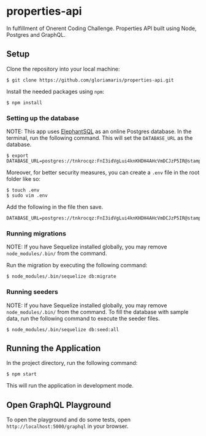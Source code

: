 # properties-api
In fulfillment of Onerent Coding Challenge.
Properties API built using Node, Postgres and GraphQL.

## Setup
Clone the repository into your local machine:

```
$ git clone https://github.com/gloriamaris/properties-api.git
```

Install the needed packages using `npm`:
```
$ npm install
```

### Setting up the database
NOTE: This app uses [ElephantSQL](https://www.elephantsql.com/) as an online Postgres database.
In the terminal, run the following command. This will set the `DATABASE_URL` as the database.

```
$ export DATABASE_URL=postgres://tnkrocqz:FnI3idVgLui4knKHDH4AHcVmDCJzP5IR@stampy.db.elephantsql.com:5432/tnkrocqz
```

Moreover, for better security measures, you can create a `.env` file in the root folder like so:
```
$ touch .env
$ sudo vim .env
```
Add the following in the file then save.
```
DATABASE_URL=postgres://tnkrocqz:FnI3idVgLui4knKHDH4AHcVmDCJzP5IR@stampy.db.elephantsql.com:5432/tnkrocqz
```

### Running migrations
NOTE: If you have Sequelize installed globally, you may remove `node_modules/.bin/` from the command.

Run the migration by executing the following command:
```
$ node_modules/.bin/sequelize db:migrate
```

### Running seeders
NOTE: If you have Sequelize installed globally, you may remove `node_modules/.bin/` from the command.
To fill the database with sample data, run the following command to execute the seeder files.
```
$ node_modules/.bin/sequelize db:seed:all
```

## Running the Application
In the project directory, run the following command:
```
$ npm start
```
This will run the application in development mode.

## Open GraphQL Playground
To open the playground and do some tests, open `http://localhost:5000/graphql` in your browser.
